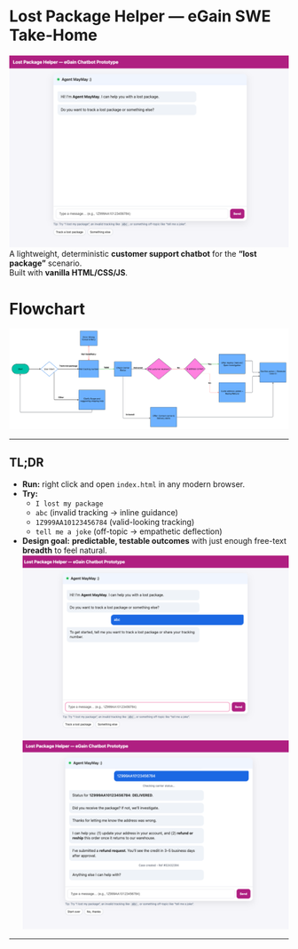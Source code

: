 # Lost Package Helper — eGain SWE Take-Home

![Chatbox Home](assets/chatbot_home.png)
A lightweight, deterministic **customer support chatbot** for the **“lost package”** scenario.  
Built with **vanilla HTML/CSS/JS**. 

# Flowchart
![Chatbox Home](assets/Egain_Chatbot_Flowchart.png)

---

## TL;DR

- **Run:** right click and open `index.html` in any modern browser.
- **Try:**  
  - `I lost my package`  
  - `abc` (invalid tracking → inline guidance)  
  - `1Z999AA10123456784` (valid-looking tracking)  
  - `tell me a joke` (off-topic → empathetic deflection)
- **Design goal:** **predictable, testable outcomes** with just enough free-text **breadth** to feel natural.
![Chatbox Home](assets/abc.png)
![Chatbox Home](assets/refund_request.png)
---


